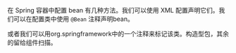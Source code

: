 在 Spring 容器中配置 bean 有几种方法。我们可以使用 XML 配置声明它们。我们可以在配置类中使用 `@Bean` 注释声明bean。



或者我们可以用org.springframework中的一个注释来标记该类。构造型包，其余的留给组件扫描。

